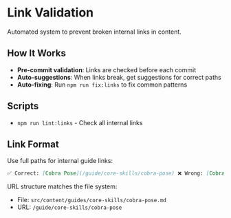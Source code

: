 # Link Validation

Automated system to prevent broken internal links in content.

## How It Works

- **Pre-commit validation**: Links are checked before each commit
- **Auto-suggestions**: When links break, get suggestions for correct paths
- **Auto-fixing**: Run `npm run fix:links` to fix common patterns

## Scripts

- `npm run lint:links` - Check all internal links

## Link Format

Use full paths for internal guide links:

```markdown
✅ Correct: [Cobra Pose](/guide/core-skills/cobra-pose) ❌ Wrong: [Cobra Pose](/guide/cobra-pose)
```

URL structure matches the file system:

- File: `src/content/guides/core-skills/cobra-pose.md`
- URL: `/guide/core-skills/cobra-pose`

